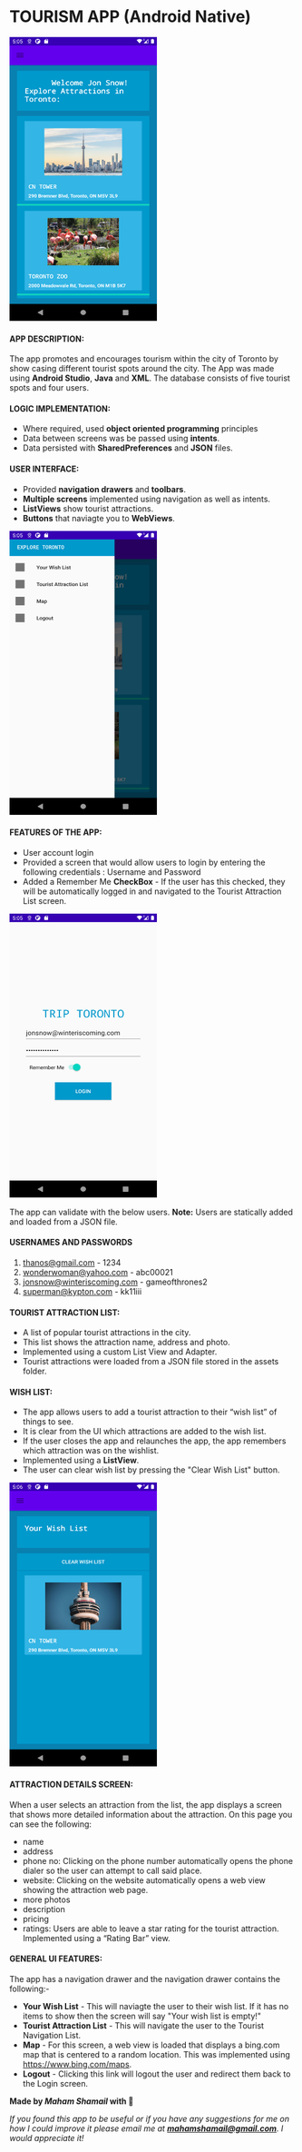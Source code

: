 # TOURISM APP (Android Native)

<img src="images/Screenshot_1604091941.png" width="260" height="500">

#### APP DESCRIPTION:
The app promotes and encourages tourism within the city of Toronto by show casing different tourist spots around the city.
The App was made using **Android Studio**, **Java** and **XML**. The database consists of five tourist spots and four users.

#### LOGIC IMPLEMENTATION:
* Where required, used **object oriented programming** principles 
* Data between screens was be passed using **intents**.  
* Data persisted with **SharedPreferences** and **JSON** files.

#### USER INTERFACE:
* Provided **navigation drawers** and **toolbars**. 
* **Multiple screens** implemented using navigation as well as intents. 
* **ListViews** show tourist attractions. 
* **Buttons** that naviagte you to **WebViews**.

<img src="images/Screenshot_1604091950.png" width="260" height="500">

#### FEATURES OF THE APP:
* User account login 
* Provided a screen that would  allow users to login by entering the following credentials : Username and Password
* Added a Remember Me **CheckBox** -  If the user has this checked, they will be automatically logged in and navigated to the Tourist Attraction List screen.
<img src="images/Screenshot_1604091928.png" width="260" height="500">

The app can validate with the below users.
**Note:** Users are statically added and loaded from a JSON file.

#### USERNAMES AND PASSWORDS
1. thanos@gmail.com  -  1234
2. wonderwoman@yahoo.com - abc00021
3. jonsnow@winteriscoming.com - gameofthrones2
4. superman@kypton.com - kk11iii


#### TOURIST ATTRACTION LIST:
* A list of popular tourist attractions in the city. 
* This list shows the attraction name, address and photo. 
* Implemented using a custom List View and Adapter. 
* Tourist attractions were loaded from a JSON file stored in the assets folder. 

#### WISH LIST:
* The app allows users to add a tourist attraction to their “wish list” of things to see. 
* It is clear from the UI which attractions are added to the wish list. 
* If the user closes the app and relaunches the app, the app remembers which attraction was on the wishlist. 
* Implemented using a **ListView**.
* The user can clear wish list by pressing the "Clear Wish List" button.
<img src="images/Screenshot_1604091966.png" width="260" height="500">


#### ATTRACTION DETAILS SCREEN:
When a user selects an attraction from the list, the app displays a screen that shows more detailed information about the attraction. 
On this page you can see the following:
* name
* address
* phone no: Clicking on the phone number automatically opens the phone dialer so the user can attempt to call said place.
* website: Clicking on the website automatically opens a web view showing the attraction web page.
* more photos
* description
* pricing 
* ratings: Users are able to leave a star rating for the tourist attraction. Implemented using a “Rating Bar” view.


#### GENERAL UI FEATURES:
The app has a navigation drawer and the navigation drawer contains the following:-
* **Your Wish List** - This will naviagte the user to their wish list. If it has no items to show then the screen will say "Your wish list is empty!"
* **Tourist Attraction List** - This will navigate the user to the Tourist Navigation List.
* **Map** -  For this screen, a web view is loaded that displays a  bing.com map that is centered to a random location. This was implemented using https://www.bing.com/maps.
* **Logout**  - Clicking this link will logout the user and redirect them back to the Login screen. 

**Made by _Maham Shamail_ with :blue_heart:**

_If you found this app to be useful or if you have any suggestions for me on how I could improve it please email me at **mahamshamail@gmail.com**. I would appreciate it!_


